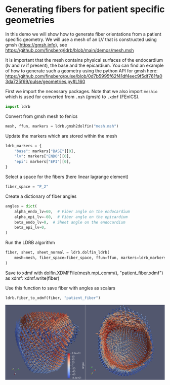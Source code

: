 # Generating fibers for patient specific geometries

In this demo we will show how to generate fiber orientations from a patient specific geometry. We will use a mesh of an LV that is constructed using gmsh (https://gmsh.info), see https://github.com/finsberg/ldrb/blob/main/demos/mesh.msh

It is important that the mesh contains physical surfaces of the endocardium (lv and rv if present), the base and the epicardium. You can find an example of how to generate such a geometry using the python API for gmsh here: https://github.com/finsberg/pulse/blob/0d7b5995f62f41df4eec9f5df761fa03da725f69/pulse/geometries.py#L160

First we import the necessary packages. Note that we also import `meshio` which is used for converted from `.msh` (gmsh) to `.xdmf` (FEnICS).

```python
import ldrb
```


Convert from gmsh mesh to fenics

```python
mesh, ffun, markers = ldrb.gmsh2dolfin("mesh.msh")
```

Update the markers which are stored within the mesh

```python
ldrb_markers = {
    "base": markers["BASE"][0],
    "lv": markers["ENDO"][0],
    "epi": markers["EPI"][0],
}
```

Select a space for the fibers (here linear lagrange element)

```python
fiber_space = "P_2"
```

Create a dictionary of fiber angles

```python
angles = dict(
    alpha_endo_lv=60,  # Fiber angle on the endocardium
    alpha_epi_lv=-60,  # Fiber angle on the epicardium
    beta_endo_lv=0,  # Sheet angle on the endocardium
    beta_epi_lv=0,
)
```

Run the LDRB algorithm

```python
fiber, sheet, sheet_normal = ldrb.dolfin_ldrb(
    mesh=mesh, fiber_space=fiber_space, ffun=ffun, markers=ldrb_markers, **angles
)
```

Save to xdmf
with dolfin.XDMFFile(mesh.mpi_comm(), "patient_fiber.xdmf") as xdmf:
    xdmf.write(fiber)


Use this function to save fiber with angles as scalars

```python
ldrb.fiber_to_xdmf(fiber, "patient_fiber")
```

![_](_static/figures/patient_fiber.png)
